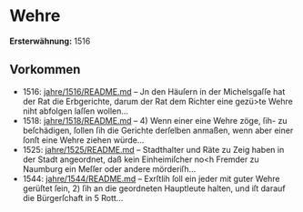 # Wehre

**Ersterwähnung:** 1516

## Vorkommen
- 1516: [jahre/1516/README.md](../jahre/1516/README.md) – Jn den Häuſern in der Michelsgaſſe hat der Rat die
Erbgerichte, darum der Rat dem Richter eine gezü>te
Wehre niht abfolgen laſſen wollen...
- 1518: [jahre/1518/README.md](../jahre/1518/README.md) – 4) Wenn einer eine Wehre zöge, ſih- zu beſchädigen,
ſollen ſih die Gerichte derſelben anmaßen, wenn aber einer
ſonſt eine Wehre ziehen würde...
- 1525: [jahre/1525/README.md](../jahre/1525/README.md) – Stadthalter und Räte zu Zeig haben in der Stadt
angeordnet, daß kein Einheimiſcher no<h Fremder zu
Naumburg ein Meſſer oder andere mörderiſh...
- 1544: [jahre/1544/README.md](../jahre/1544/README.md) – Exrſtlih ſoll ein jeder mit guter Wehre gerüſtet
ſein, 2) ſih an die geordneten Hauptleute halten, und iſt
darauf die Bürgerſchaft in 5 Rott...

